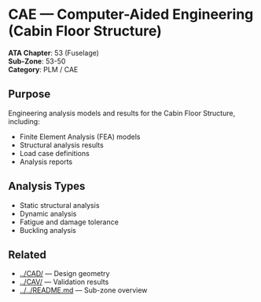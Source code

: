 # CAE — Computer-Aided Engineering (Cabin Floor Structure)

**ATA Chapter**: 53 (Fuselage)  
**Sub-Zone**: 53-50  
**Category**: PLM / CAE

## Purpose

Engineering analysis models and results for the Cabin Floor Structure, including:
- Finite Element Analysis (FEA) models
- Structural analysis results
- Load case definitions
- Analysis reports

## Analysis Types

- Static structural analysis
- Dynamic analysis
- Fatigue and damage tolerance
- Buckling analysis

## Related

- [../CAD/](../CAD/) — Design geometry
- [../CAV/](../CAV/) — Validation results
- [../../README.md](../../README.md) — Sub-zone overview
